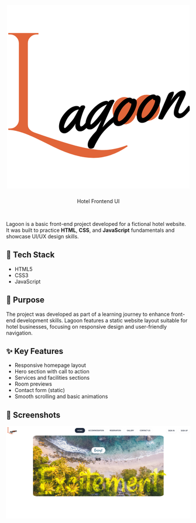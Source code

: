 <h1>
  <div  align="center">
  <a  href="https://github.com/DishaKD/Concept-Hotel-Website">
      <img  src="https://github.com/DishaKD/Concept-Hotel-Website/blob/master/Lagoon/Lagoon/Resources/Lagoon.png"  alt="Logo" >
  </a>
</h1>
<p align=center>Hotel Frontend UI</p>
<br>

Lagoon is a basic front-end project developed for a fictional hotel website. It was built to practice **HTML**, **CSS**, and **JavaScript** fundamentals and showcase UI/UX design skills.

## 🚀 Tech Stack

- HTML5  
- CSS3  
- JavaScript  

## 🎯 Purpose

The project was developed as part of a learning journey to enhance front-end development skills. Lagoon features a static website layout suitable for hotel businesses, focusing on responsive design and user-friendly navigation.

## ✨ Key Features

- Responsive homepage layout  
- Hero section with call to action  
- Services and facilities sections  
- Room previews  
- Contact form (static)  
- Smooth scrolling and basic animations  

## 📸 Screenshots

![Homepage](Lagoon/Lagoon/Resources/Lagoon-Home.png)




